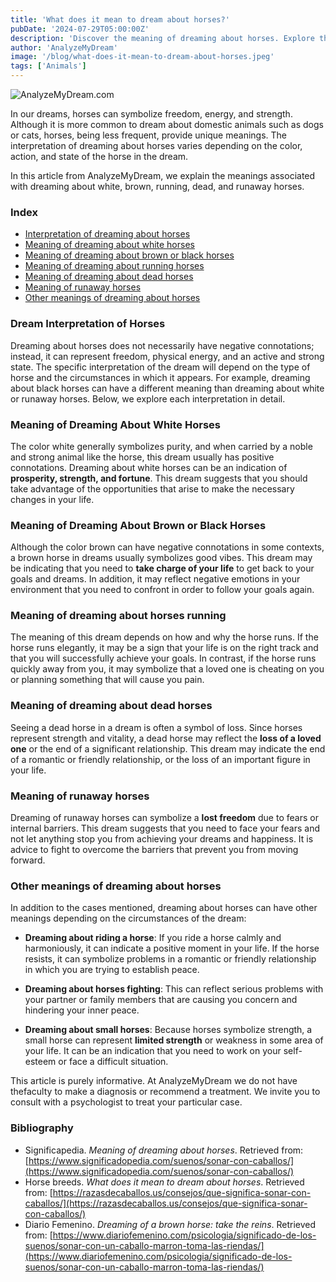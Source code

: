 ```yaml
---
title: 'What does it mean to dream about horses?'
pubDate: '2024-07-29T05:00:00Z'
description: 'Discover the meaning of dreaming about horses. Explore the interpretations of white, brown, running, dead, and runaway horses.'
author: 'AnalyzeMyDream'
image: '/blog/what-does-it-mean-to-dream-about-horses.jpeg'
tags: ['Animals']
---
```


![AnalyzeMyDream.com](/blog/what-does-it-mean-to-dream-about-horses.jpeg)

In our dreams, horses can symbolize freedom, energy, and strength. Although it is more common to dream about domestic animals such as dogs or cats, horses, being less frequent, provide unique meanings. The interpretation of dreaming about horses varies depending on the color, action, and state of the horse in the dream.

In this article from AnalyzeMyDream, we explain the meanings associated with dreaming about white, brown, running, dead, and runaway horses.

### Index

- [Interpretation of dreaming about horses](#interpretation-of-dreaming-about-horses)
- [Meaning of dreaming about white horses](#meaning-of-dreaming-about-white-horses)
- [Meaning of dreaming about brown or black horses](#meaning-of-dreaming-about-brown-or-black-horses)
- [Meaning of dreaming about running horses](#meaning-of-dreaming-about-running-horses)
- [Meaning of dreaming about dead horses](#meaning-of-dreaming-about-dead-horses)
- [Meaning of runaway horses](#meaning-of-runaway-horses)
- [Other meanings of dreaming about horses](#other-meanings-of-dreaming-about-horses)

### Dream Interpretation of Horses

Dreaming about horses does not necessarily have negative connotations; instead, it can represent freedom, physical energy, and an active and strong state. The specific interpretation of the dream will depend on the type of horse and the circumstances in which it appears. For example, dreaming about black horses can have a different meaning than dreaming about white or runaway horses. Below, we explore each interpretation in detail.

### Meaning of Dreaming About White Horses

The color white generally symbolizes purity, and when carried by a noble and strong animal like the horse, this dream usually has positive connotations. Dreaming about white horses can be an indication of **prosperity, strength, and fortune**. This dream suggests that you should take advantage of the opportunities that arise to make the necessary changes in your life.

### Meaning of Dreaming About Brown or Black Horses

Although the color brown can have negative connotations in some contexts, a brown horse in dreams usually symbolizes good vibes. This dream may be indicating that you need to **take charge of your life** to get back to your goals and dreams. In addition, it may reflect negative emotions in your environment that you need to confront in order to follow your goals again.

### Meaning of dreaming about horses running

The meaning of this dream depends on how and why the horse runs. If the horse runs elegantly, it may be a sign that your life is on the right track and that you will successfully achieve your goals. In contrast, if the horse runs quickly away from you, it may symbolize that a loved one is cheating on you or planning something that will cause you pain.

### Meaning of dreaming about dead horses

Seeing a dead horse in a dream is often a symbol of loss. Since horses represent strength and vitality, a dead horse may reflect the **loss of a loved one** or the end of a significant relationship. This dream may indicate the end of a romantic or friendly relationship, or the loss of an important figure in your life.

### Meaning of runaway horses

Dreaming of runaway horses can symbolize a **lost freedom** due to fears or internal barriers. This dream suggests that you need to face your fears and not let anything stop you from achieving your dreams and happiness. It is advice to fight to overcome the barriers that prevent you from moving forward.

### Other meanings of dreaming about horses

In addition to the cases mentioned, dreaming about horses can have other meanings depending on the circumstances of the dream:

- **Dreaming about riding a horse**: If you ride a horse calmly and harmoniously, it can indicate a positive moment in your life. If the horse resists, it can symbolize problems in a romantic or friendly relationship in which you are trying to establish peace.

- **Dreaming about horses fighting**: This can reflect serious problems with your partner or family members that are causing you concern and hindering your inner peace.

- **Dreaming about small horses**: Because horses symbolize strength, a small horse can represent **limited strength** or weakness in some area of ​​your life. It can be an indication that you need to work on your self-esteem or face a difficult situation.

This article is purely informative. At AnalyzeMyDream we do not have thefaculty to make a diagnosis or recommend a treatment. We invite you to consult with a psychologist to treat your particular case.

### Bibliography

- Significapedia. *Meaning of dreaming about horses*. Retrieved from: [https://www.significadopedia.com/suenos/sonar-con-caballos/](https://www.significadopedia.com/suenos/sonar-con-caballos/)
- Horse breeds. *What does it mean to dream about horses*. Retrieved from: [https://razasdecaballos.us/consejos/que-significa-sonar-con-caballos/](https://razasdecaballos.us/consejos/que-significa-sonar-con-caballos/)
- Diario Femenino. *Dreaming of a brown horse: take the reins*. Retrieved from: [https://www.diariofemenino.com/psicologia/significado-de-los-suenos/sonar-con-un-caballo-marron-toma-las-riendas/](https://www.diariofemenino.com/psicologia/significado-de-los-suenos/sonar-con-un-caballo-marron-toma-las-riendas/)